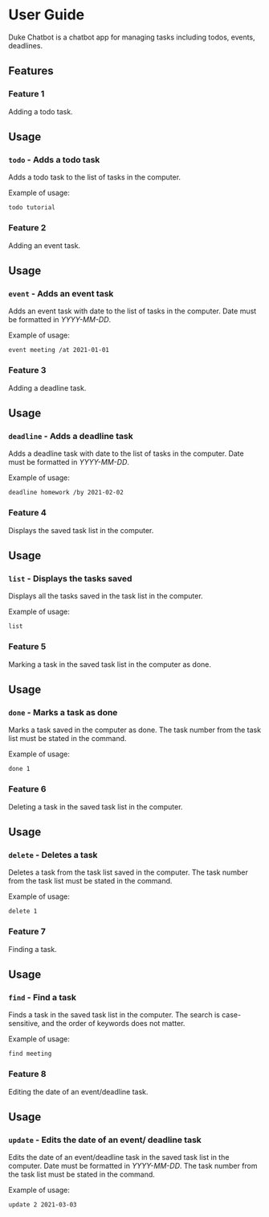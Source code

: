 # User Guide
Duke Chatbot is a chatbot app for managing tasks including todos, events, deadlines.
## Features 

### Feature 1 
Adding a todo task.

## Usage

### `todo` - Adds a todo task

Adds a todo task to the list of tasks in the computer.

Example of usage: 

`todo tutorial`

### Feature 2
Adding an event task.

## Usage

### `event` - Adds an event task

Adds an event task with date to the list of tasks in the computer. Date must be formatted in *YYYY-MM-DD*.

Example of usage:

`event meeting /at 2021-01-01`

### Feature 3
Adding a deadline task.

## Usage

### `deadline` - Adds a deadline task

Adds a deadline task with date to the list of tasks in the computer. Date must be formatted in *YYYY-MM-DD*.

Example of usage:

`deadline homework /by 2021-02-02`

### Feature 4
Displays the saved task list in the computer.

## Usage

### `list` - Displays the tasks saved

Displays all the tasks saved in the task list in the computer.

Example of usage:

`list`

### Feature 5
Marking a task in the saved task list in the computer as done.

## Usage

### `done` - Marks a task as done

Marks a task saved in the computer as done. The task number from the task list must be stated in the command.

Example of usage:

`done 1`

### Feature 6
Deleting a task in the saved task list in the computer.

## Usage

### `delete` - Deletes a task

Deletes a task from the task list saved in the computer. The task number from the task list must be stated in the command.

Example of usage:

`delete 1`

### Feature 7
Finding a task.

## Usage

### `find` - Find a task

Finds a task in the saved task list in the computer. 
The search is case-sensitive, and the order of keywords does not matter.

Example of usage:

`find meeting`

### Feature 8
Editing the date of an event/deadline task.

## Usage

### `update` - Edits the date of an event/ deadline task

Edits the date of an event/deadline task in the saved task list in the computer. Date must be formatted in *YYYY-MM-DD*. 
The task number from the task list must be stated in the command.

Example of usage:

`update 2 2021-03-03`
